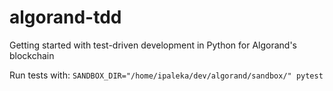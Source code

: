 # algorand-tdd
Getting started with test-driven development in Python for Algorand's blockchain

Run tests with: `SANDBOX_DIR="/home/ipaleka/dev/algorand/sandbox/" pytest`
